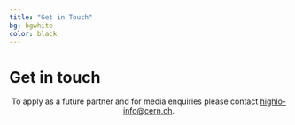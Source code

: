 ```yaml
---
title: "Get in Touch"
bg: bgwhite
color: black
---
```


# Get in touch

<center>

To apply as a future partner and for media enquiries please contact <a href="mailto:highlo-info@cern.ch">highlo-info@cern.ch</a>.

</center>

